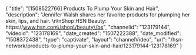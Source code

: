 {
    "title": "[1508522766] Products To Plump Your Skin and Hair",
    "description": "Jennifer Walsh shares her favorite products for plumping her skin, lips, and hair. \n\nShop HSN Beauty: https:\/\/www.hsn.com\/shop\/beauty\/bs",
    "channelid": "123179144",
    "videoid": "123178169",
    "date_created": "1507222388",
    "date_modified": "1508372438",
    "type": "captivate",
    "layout": "channelVideo",
    "url": "\/hsn-network\/products-to-plump-your-skin-and-hair\/123179144-123178169"
}